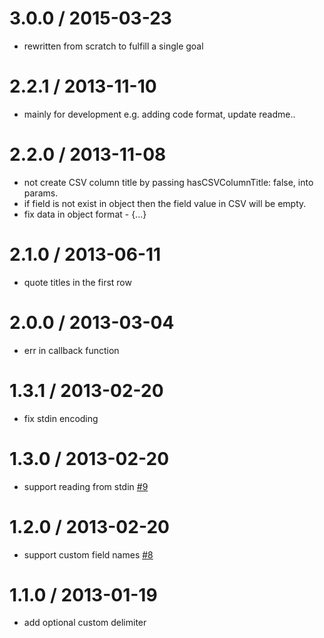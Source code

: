 3.0.0 / 2015-03-23
==================

 * rewritten from scratch to fulfill a single goal

2.2.1 / 2013-11-10
==================

 * mainly for development e.g. adding code format, update readme..

2.2.0 / 2013-11-08
==================

 * not create CSV column title by passing hasCSVColumnTitle: false, into params.
 * if field is not exist in object then the field value in CSV will be empty.
 * fix data in object format - {...}

2.1.0 / 2013-06-11
==================

 * quote titles in the first row

2.0.0 / 2013-03-04
==================

 * err in callback function

1.3.1 / 2013-02-20
==================

 * fix stdin encoding

1.3.0 / 2013-02-20
==================

 * support reading from stdin [#9](https://github.com/zeMirco/json2csv/pull/9)

1.2.0 / 2013-02-20
==================

 * support custom field names [#8](https://github.com/zeMirco/json2csv/pull/8)

1.1.0 / 2013-01-19
==================

 * add optional custom delimiter
